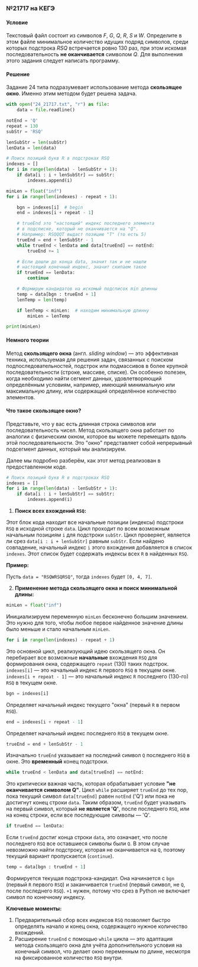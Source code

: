 ### №21717 на КЕГЭ

#### Условие

Текстовый файл состоит из символов $F$, $G$, $Q$, $R$, $S$ и $W$. Определите в этом файле минимальное количество идущих подряд символов, среди которых подстрока $RSQ$ встречается ровно $130$ раз, при этом искомая последовательность **не оканчивается** символом $Q$. Для выполнения этого задания следует написать программу.

#### Решение

Задание $24$ типа подразумевает использование метода **скользящее окно**. Именно этим методом будет решена задача.

```python
with open("24_21717.txt", "r") as file:
	data = file.readline()

notEnd = 'Q'
repeat = 130
subStr = 'RSQ'

lenSubStr = len(subStr)
lenData = len(data)

# Поиск позиций букв R в подстроках RSQ
indexes = []
for i in range(len(data) - lenSubStr + 1):
	if data[i : i + lenSubStr] == subStr:
		indexes.append(i)

minLen = float("inf")
for i in range(len(indexes) - repeat + 1):

	bgn = indexes[i]  # begin 
	end = indexes[i + repeat - 1]

	# trueEnd это "настоящий" индекс последнего элемента 
	# в подсписке, который не оканчивается на "Q". 
	# Например: RSQQQT выдаст позицию "T" (то есть 5)
	trueEnd = end + lenSubStr - 1
	while trueEnd < lenData and data[trueEnd] == notEnd:
		trueEnd += 1

	# Если дошли до конца data, значит так и не нашли
	# настоящий конечный индекс, значит скипаем такое
	if trueEnd == lenData:
		continue

	# Формирум кандидатов на искомый подсписок min длинны
	temp = data[bgn : trueEnd + 1]
	lenTemp = len(temp) 

	if lenTemp < minLen:  # находим минимальную длинну
		minLen = lenTemp

print(minLen)
```

#### Немного теории

Метод **скользящего окна** (англ. *sliding window*) — это эффективная техника, используемая для решения задач, связанных с поиском подпоследовательностей, подстрок или подмассивов в более крупной последовательности (строке, массиве, списке). Он особенно полезен, когда необходимо найти сегмент данных, удовлетворяющий определённым условиям, например, имеющий минимальную или максимальную длину, или содержащий определённое количество элементов.

#### Что такое скользящее окно?

Представьте, что у вас есть длинная строка символов или последовательность чисел. Метод скользящего окна работает по аналогии с физическим окном, которое вы можете перемещать вдоль этой последовательности. Это "окно" представляет собой непрерывный подсегмент данных, который мы анализируем.

Далее мы подробно разберём, как этот метод реализован в предоставленном коде.

```python
# Поиск позиций букв R в подстроках RSQ
indexes = []
for i in range(len(data) - lenSubStr + 1):
	if data[i : i + lenSubStr] == subStr:
		indexes.append(i)
```

1. **Поиск всех вхождений `RSQ`:**

Этот блок кода находит все начальные позиции (индексы) подстроки `RSQ` в исходной строке `data`. Цикл проходит по всем возможным начальным позициям `i` для подстроки `subStr`. Цикл проверяет, является ли срез `data[i : i + lenSubStr]` равным `subStr`. Если найдено совпадение, начальный индекс `i` этого вхождения добавляется в список `indexes`. Этот список будет содержать индексы всех `R` в найденных `RSQ`.

**Пример:**

Пусть  `data = "RSQWRSQRSQ"`, тогда `indexes` будет `[0, 4, 7]`.

2. **Применение метода скользящего окна и поиск минимальной длины:**

```python
minLen = float("inf")
```
Инициализируем переменную `minLen` бесконечно большим значением. Это нужно для того, чтобы любое первое найденное значение длины было меньше и стало начальным `minLen`.

```python
for i in range(len(indexes) - repeat + 1)
```
Это основной цикл, реализующий идею скользящего окна. Он перебирает все возможные **начальные** вхождения `RSQ` для формирования окна, содержащего `repeat` ($130$) таких подстрок. `indexes[i]` — это начальный индекс `R` первого `RSQ` в текущем окне. `indexes[i + repeat - 1]` — это начальный индекс `R` последнего ($130$-го) `RSQ` в текущем окне.

```python
bgn = indexes[i]
```
Определяет начальный индекс текущего "окна" (первый `R` в первом `RSQ`).

```python
end = indexes[i + repeat - 1]
```
Определяет начальный индекс последнего `RSQ` в текущем окне.

```python
trueEnd = end + lenSubStr - 1
```
Изначально `trueEnd` указывает на последний символ `Q` последнего `RSQ` в окне. Это **временный** конец подстроки.

```python
while trueEnd < lenData and data[trueEnd] == notEnd:
``` 
Это критически важная часть, которая обрабатывает условие **"не оканчивается символом Q"**. Цикл `while` расширяет `trueEnd` до тех пор, пока текущий символ `data[trueEnd]` равен `notEnd` ('Q') или пока не достигнут конец строки `data`. Таким образом, `trueEnd` будет указывать на первый символ, который **не является 'Q'**, после последнего `RSQ`, или на конец строки, если все последующие символы — 'Q'.

```python
if trueEnd == lenData:
```
Если `trueEnd` достиг конца строки `data`, это означает, что после последнего `RSQ` все оставшиеся символы были `Q`. В этом случае невозможно найти подстроку, которая не оканчивается на `Q`, поэтому текущий вариант пропускается (`continue`).

```python
temp = data[bgn : trueEnd + 1]
```
Формируется текущая подстрока-кандидат. Она начинается с `bgn` (первый `R` первого `RSQ`) и заканчивается `trueEnd` (первый символ, не `Q`, после последнего `RSQ`). `+1` нужен, потому что срез в Python не включает символ по конечному индексу.

**Ключевые моменты:**

1. Предварительный сбор всех индексов `RSQ` позволяет быстро определять начало и конец окна, содержащего нужное количество вхождений.
2. Расширение `trueEnd` с помощью `while` цикла — это адаптация метода скользящего окна для учёта дополнительного условия на конечный символ, что делает окно переменным по длине, несмотря на фиксированное количество `RSQ` внутри.